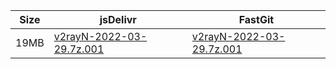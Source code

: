 |    Size   |     jsDelivr  | FastGit |
|  ---  |  ---  |  ---  |
| 19MB | [v2rayN-2022-03-29.7z.001](https://cdn.jsdelivr.net/gh/googleians/v2rayN-32@main/v2rayN-2022-03-29.7z.001) | [v2rayN-2022-03-29.7z.001](https://raw.fastgit.org/googleians/v2rayN-32/main/v2rayN-2022-03-29.7z.001) |
